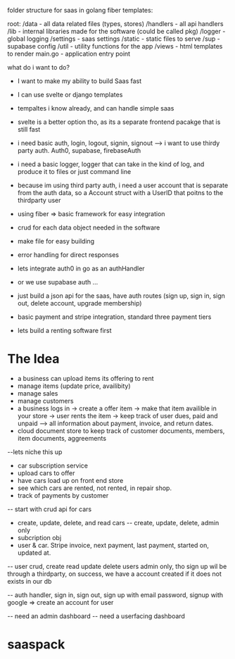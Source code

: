 folder structure for saas in golang fiber templates:

root:
/data - all data related files (types, stores)
/handlers - all api handlers
/lib - internal libraries made for the software (could be called pkg)
/logger - global logging
/settings - saas settings
/static - static files to serve
/sup - supabase config
/util - utility functions for the app
/views - html templates to render
main.go - application entry point

what do i want to do?

- I want to make my ability to build Saas fast
- I can use svelte or django templates
- tempaltes i know already, and can handle simple saas
- svelte is a better option tho, as its a separate frontend pacakge that is still fast

- i need basic auth, login, logout, signin, signout --> i want to use thirdy party auth. Auth0, supabase, firebaseAuth
- i need a basic logger, logger that can take in the kind of log, and produce it to files or just command line
- because im using third party auth, i need a user account that is separate from the auth data, so a Account struct with a UserID that poitns to the thirdparty user
- using fiber => basic framework for easy integration
- crud for each data object needed in the software
- make file for easy building
- error handling for direct responses

- lets integrate auth0 in go as an authHandler
- or we use supabase auth ...

- just build a json api for the saas, have auth routes (sign up, sign in, sign out, delete account, upgrade membership)
- basic payment and stripe integration, standard three payment tiers

- lets build a renting software first

# The Idea

- a business can upload items its offering to rent
- manage items (update price, availibity)
- manage sales
- manage customers
- a business logs in -> create a offer item -> make that item availible in your store -> user rents the item -> keep track of user dues, paid and unpaid
  --> all information about payment, invoice, and return dates.
- cloud document store to keep track of customer documents, members, item documents, aggreements

--lets niche this up

- car subscription service
- upload cars to offer
- have cars load up on front end store
- see which cars are rented, not rented, in repair shop.
- track of payments by customer

-- start with crud api for cars

- create, update, delete, and read cars
  -- create, update, delete, admin only
- subcription obj
- user & car. Stripe invoice, next payment, last payment, started on, updated at.

-- user crud, create read update delete users admin only, tho sign up wil be through a thirdparty, on success, we have a account created if it does not exists in our db

-- auth handler, sign in, sign out, sign up with email password, signup with google => create an account for user

-- need an admin dashboard
-- need a userfacing dashboard
# saaspack
